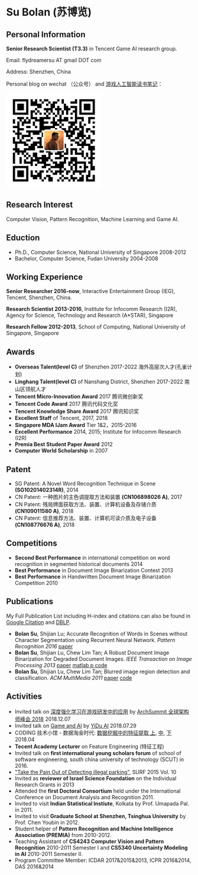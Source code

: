 # Su Bolan (苏博览)

## Personal Information

**Senior Research Scientist (T3.3)** in Tencent Game AI research group.

Email: flydreamersu AT gmail DOT com

Address: Shenzhen, China

Personal blog on wechat （公众号） and [游戏人工智能读书笔记](https://zhuanlan.zhihu.com/TGAIRC)：

![SZ_Patient](https://raw.githubusercontent.com/fled/fled.github.io/master/qrcode_szpatient.jpg "深圳病人")

## Research Interest
Computer Vision, Pattern Recognition, Machine Learning and Game AI.

## Eduction
- Ph.D., Computer Science, National University of Singapore 2008-2012
- Bachelor, Computer Science, Fudan University 2004-2008

## Working Experience

**Senior Researcher 2016-now**, Interactive Entertainment Group (IEG), Tencent, Shenzhen, China. 

**Research Scientist 2013-2016**, Institute for Infocomm Research (I2R), Agency for Science, Technology and Research (A*STAR), Singapore

**Research Fellow 2012-2013**, School of Computing, National University of Singapore, Singapore

## Awards

- **Overseas Talent(level C)** of Shenzhen 2017-2022 海外高层次人才(孔雀计划)
- **Linghang Talent(level C)** of Nanshang District, Shenzhen 2017-2022 南山区领航人才
- **Tencent Micro-Innovation Award** 2017 腾讯微创新奖
- **Tencent Code Award** 2017 腾讯代码文化奖
- **Tencent Knowledge Share Award** 2017 腾讯知识奖
- **Excellent Staff** of Tencent, 2017, 2018
- **Singapore MDA IJam Award** Tier 1&2，2015-2016
- **Excellent Performance** 2014, 2015; Institute for Infocomm Research (I2R)
- **Premia Best Student Paper Award** 2012
- **Computer World Scholarship** in 2007

## Patent
- SG Patent: A Novel Word Recognition Technique in Scene **(SG10201402314R)**, 2014
- CN Patent: 一种图片的主色调提取方法和装置 **(CN106898026 A)**, 2017
- CN Patent: 残局牌面获取方法、装置、计算机设备及存储介质 **(CN109011580 A)**, 2018
- CN Patent: 信息推荐方法、装置、计算机可读介质及电子设备 **(CN108776676 A)**, 2018

## Competitions
- **Second Best Performance** in international competition on word recognition in segmented historical documents 2014
- **Best Performance** in Document Image Binarization Contest 2013
- **Best Performance** in Handwritten Document Image Binarization Competition 2010

## Publications
My Full Publication List including H-index and citations can also be found in [Google Citation](http://scholar.google.com.sg/citations?hl=en&user=ymlKC0EAAAAJ) and [DBLP](http://dblp.uni-trier.de/pers/hd/s/Su:Bolan).

- **Bolan Su**, Shijian Lu; Accurate Recognition of Words in Scenes without Character Segmentation using Recurrent Neural Network. _Pattern Recognition 2016_ [paper](paper/text_recog.pdf) 
- **Bolan Su**, Shijian Lu, Chew Lim Tan; A Robust Document Image Binarization for Degraded Document Images. _IEEE Transaction on Image Processing 2013_ [paper](paper/binarization.pdf) [matlab p code](https://github.com/fled/fled.github.io/tree/master/Code)
- **Bolan Su**, Shijian Lu, Chew Lim Tan; Blurred image region detection and classification. _ACM MultiMedia 2011_ [paper](paper/blur.pdf) [code](https://github.com/fled/blur_detection)

## Activities
- Invited talk on [深度强化学习在游戏研发中的应用](https://bj2018.archsummit.com/presentation/1309) by [ArchSummit 全球架构师峰会 2018](https://bj2018.archsummit.com/) 2018.12.07
- Invited talk on [Game and AI](https://www.meetup.com/Yidu-AI-Meetup/events/253028873/) by [YiDu AI](https://yiduai.sg/) 2018.07.29
- CODING 技术小馆 - 数据淘金时代: [数据挖掘中的特征提取 上](http://www.10tiao.com/html/717/201805/2649755956/1.html), [中](http://www.10tiao.com/html/717/201805/2649755970/1.html), [下](http://www.10tiao.com/html/717/201805/2649755973/1.html) 2018.04 
- **Tecent Academy Lecturer** on Feature Engineering (特征工程) 
- Invited talk on **first international young scholars forum** of school of software engineering, south china university of technology (SCUT) in 2016.
- ["Take the Pain Out of Detecting illegal parking"](https://www.ncs.com.sg/documents/20184/73753/SURF+Vol+10/7122cc9c-1f6b-4551-9df8-eeb59211bce5), SURF 2015 Vol. 10
- Invited as **reviewer of Israel Science Foundation** on the Individual Research Grants in 2013
- Attended the **first Doctoral Consortium** held under the International Conference on Document Analysis and Recognition 2011.
- Invited to visit **Indian Statistical Instiute**, Kolkata by Prof. Umapada Pal. in 2011.
- Invited to visit **Graduate School at Shenzhen, Tsinghua University** by Prof. Chen Youbin in 2012.
- Student helper of **Pattern Recognition and Machine Intelligence Association (PREMIA)** from 2010-2012.
- Teaching Assistant of **CS4243 Computer Vision and Pattern Recognition** 2010-2011 Semester I and **CS5340 Uncertainty Modeling in AI** 2010-2011 Semester II.
- Program Committee Member: ICDAR 2017&2015&2013, ICPR 2016&2014, DAS 2016&2014


